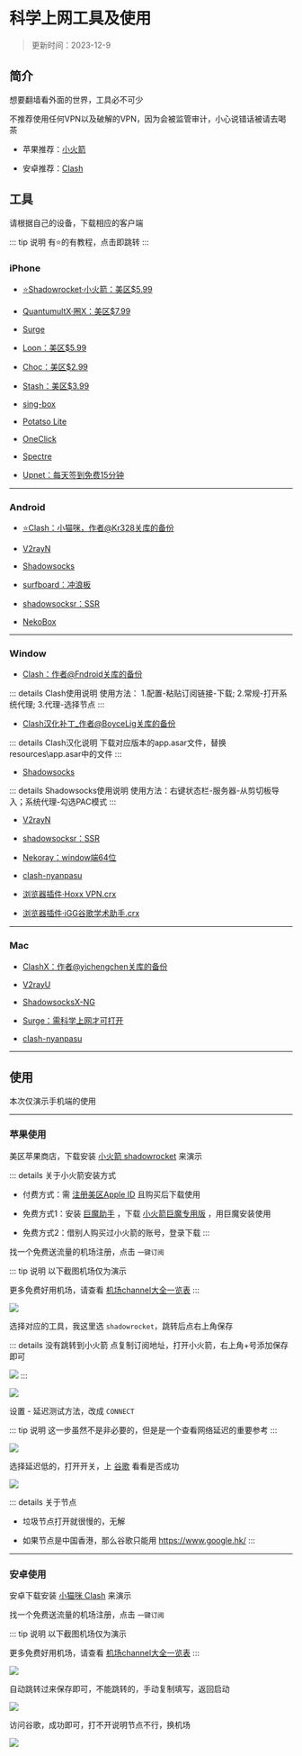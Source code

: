 # 科学上网工具及使用

> 更新时间：2023-12-9


## 简介

想要翻墙看外面的世界，工具必不可少

不推荐使用任何VPN以及破解的VPN，因为会被监管审计，小心说错话被请去喝茶

* 苹果推荐：[小火箭](#iphone)

* 安卓推荐：[Clash](#android)



## 工具

请根据自己的设备，下载相应的客户端

::: tip 说明
有⭐的有教程，点击即跳转
:::

### iPhone

* [⭐Shadowrocket·小火箭：美区$5.99](#苹果使用)

* [QuantumultX·圈X：美区$7.99](https://apps.apple.com/us/app/quantumult-x/id1443988620)

* [Surge](https://apps.apple.com/us/app/id1442620678)

* [Loon：美区$5.99](https://apps.apple.com/us/app/loon/id1373567447)

* [Choc：美区$2.99](https://apps.apple.com/us/app/choc/id1582542227)

* [Stash：美区$3.99](https://apps.apple.com/us/app/stash-proxy-utility/id1596063349)

* [sing-box](https://apps.apple.com/us/app/sing-box/id6451272673)

* [Potatso Lite](https://apps.apple.com/us/app/id1239860606)

* [OneClick](https://apps.apple.com/us/app/id1545555197)

* [Spectre](https://apps.apple.com/app/spectre-vpn/id1508712998)

* [Upnet：每天签到免费15分钟](https://apps.apple.com/us/app/vpn-upnetvpn/id1532190618)


---

### Android


* [⭐Clash：小猫咪，作者@Kr328关库的备份](#安卓使用)

* [V2rayN](https://github.com/2dust/v2rayNG/releases)

* [Shadowsocks](https://github.com/shadowsocks/shadowsocks-android/releases)

* [surfboard：冲浪板](https://github.com/getsurfboard/surfboard/releases/)

* [shadowsocksr：SSR](https://github.com/shadowsocksrr/shadowsocksr-android/releases)

* [NekoBox](https://github.com/MatsuriDayo/NekoBoxForAndroid)


---



### Window


* [Clash：作者@Fndroid关库的备份](https://github.com/Z-Siqi/Clash-for-Windows_Chinese/releases/tag/CFW)

::: details Clash使用说明
使用方法：
1.配置-粘贴订阅链接-下载;
2.常规-打开系统代理;
3.代理-选择节点
:::

* [Clash汉化补丁_作者@BoyceLig关库的备份](https://github.com/Z-Siqi/Clash-for-Windows_Chinese/releases/tag/CFW-V0.20.39_CN)

::: details Clash汉化说明
下载对应版本的app.asar文件，替换resources\app.asar中的文件
:::

* [Shadowsocks](https://github.com/shadowsocks/shadowsocks-windows/releases)

::: details Shadowsocks使用说明
使用方法：右键状态栏-服务器-从剪切板导入；系统代理-勾选PAC模式
:::

* [V2rayN](https://github.com/2dust/v2rayN/releases)

* [shadowsocksr：SSR](https://github.com/shadowsocksr-rm/shadowsocksr-csharp/releases)

* [Nekoray：window端64位](https://github.com/MatsuriDayo/nekoray/releases)

* [clash-nyanpasu](https://github.com/keiko233/clash-nyanpasu/releases)

* [浏览器插件·Hoxx VPN.crx](https://dzp.lanzouy.com/ih2uz052glwh)

* [浏览器插件·iGG谷歌学术助手.crx](https://dzp.lanzouy.com/igSY9xk2asd)


---

### Mac


* [ClashX：作者@yichengchen关库的备份](https://www.clash.la/archives/750/)

* [V2rayU](https://github.com/yanue/V2rayU/releases)

* [ShadowsocksX-NG](https://github.com/shadowsocks/ShadowsocksX-NG/releases/)

* [Surge：需科学上网才可打开](http://nssurge.com/)

* [clash-nyanpasu](https://github.com/keiko233/clash-nyanpasu/releases)




---




## 使用


本次仅演示手机端的使用

---

### 苹果使用


美区苹果商店，下载安装 [小火箭 shadowrocket](https://apps.apple.com/us/app/shadowrocket/id932747118) 来演示

::: details 关于小火箭安装方式
* 付费方式：需 [注册美区Apple ID](../../iPhone/Apple_ID/) 且购买后下载使用

* 免费方式1：安装 [巨魔助手](../../iPhone/sign/TrollStore.md) ，下载 [小火箭巨魔专用版](https://app.liuchengxi.com/app/243.html) ，用巨魔安装使用

* 免费方式2：借别人购买过小火箭的账号，登录下载
:::

找一个免费送流量的机场注册，点击 `一键订阅`

::: tip 说明
以下截图机场仅为演示

更多免费好用机场，请查看 [机场channel大全一览表](../channel/)
:::

![](./proxy-01.png)

选择对应的工具，我这里选 `shadowrocket`，跳转后点右上角保存

::: details 没有跳转到小火箭
点复制订阅地址，打开小火箭，右上角+号添加保存即可

![](./proxy-03.png)
:::

![](./proxy-02.png)

设置 - 延迟测试方法，改成 `CONNECT`

::: tip 说明
这一步虽然不是非必要的，但是是一个查看网络延迟的重要参考
:::

![](./proxy-04.png)

选择延迟低的，打开开关，上 [谷歌](https://www.google.com/) 看看是否成功

![](./proxy-05.png)


::: details 关于节点
* 垃圾节点打开就很慢的，无解

* 如果节点是中国香港，那么谷歌只能用 https://www.google.hk/
:::


---


### 安卓使用


安卓下载安装 [小猫咪 Clash](https://github.com/Z-Siqi/Clash-for-Windows_Chinese/releases/tag/CFA) 来演示

找一个免费送流量的机场注册，点击 `一键订阅`

::: tip 说明
以下截图机场仅为演示

更多免费好用机场，请查看 [机场channel大全一览表](../channel/)
:::


![](./proxy-06.png)

自动跳转过来保存即可，不能跳转的，手动复制填写，返回启动

![](./proxy-07.png)

访问谷歌，成功即可，打不开说明节点不行，换机场

![](./proxy-08.png)




